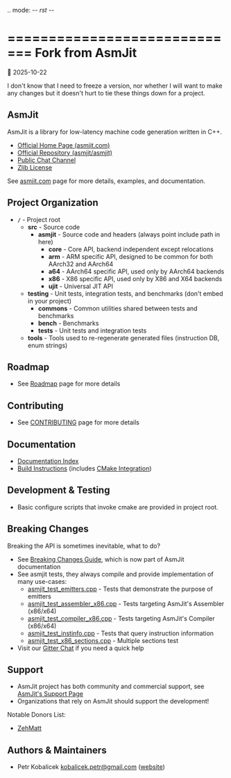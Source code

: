 .. mode: -*- rst -*-

=============================
Fork from AsmJit
=============================
:date: 2025-10-22

I don't know that I need to freeze a version, nor whether I will want to make any changes
but it doesn't hurt to tie these things down for a project.

AsmJit
------

AsmJit is a library for low-latency machine code generation written in C++.

  * [Official Home Page (asmjit.com)](https://asmjit.com)
  * [Official Repository (asmjit/asmjit)](https://github.com/asmjit/asmjit)
  * [Public Chat Channel](https://app.gitter.im/#/room/#asmjit:gitter.im)
  * [Zlib License](./LICENSE.md)

See [asmjit.com](https://asmjit.com) page for more details, examples, and documentation.

Project Organization
--------------------

  * **`/`**         - Project root
    * **src**       - Source code
      * **asmjit**  - Source code and headers (always point include path in here)
        * **core**  - Core API, backend independent except relocations
        * **arm**   - ARM specific API, designed to be common for both AArch32 and AArch64
        * **a64**   - AArch64 specific API, used only by AArch64 backends
        * **x86**   - X86 specific API, used only by X86 and X64 backends
        * **ujit**  - Universal JIT API
    * **testing**   - Unit tests, integration tests, and benchmarks (don't embed in your project)
      * **commons** - Common utilities shared between tests and benchmarks
      * **bench**   - Benchmarks
      * **tests**   - Unit tests and integration tests
    * **tools**     - Tools used to re-regenerate generated files (instruction DB, enum strings)

Roadmap
-------

  * See [Roadmap](https://asmjit.com/roadmap.html) page for more details

Contributing
------------

  * See [CONTRIBUTING](./CONTRIBUTING.md) page for more details

Documentation
-------------

  * [Documentation Index](https://asmjit.com/doc/index.html)
  * [Build Instructions](https://asmjit.com/doc/group__asmjit__build.html) (includes [CMake Integration](https://asmjit.com/doc/group__asmjit__build.html#cmake_integration))

Development & Testing
---------------------

  * Basic configure scripts that invoke cmake are provided in project root.

Breaking Changes
----------------

Breaking the API is sometimes inevitable, what to do?

  * See [Breaking Changes Guide](https://asmjit.com/doc/group__asmjit__breaking__changes.html), which is now part of AsmJit documentation
  * See asmjit tests, they always compile and provide implementation of many use-cases:
    * [asmjit_test_emitters.cpp](./testing/tests/asmjit_test_emitters.cpp) - Tests that demonstrate the purpose of emitters
    * [asmjit_test_assembler_x86.cpp](./testing/tests/asmjit_test_assembler_x86.cpp) - Tests targeting AsmJit's Assembler (x86/x64)
    * [asmjit_test_compiler_x86.cpp](./testing/tests/asmjit_test_compiler_x86.cpp) - Tests targeting AsmJit's Compiler (x86/x64)
    * [asmjit_test_instinfo.cpp](./testing/tests/asmjit_test_instinfo.cpp) - Tests that query instruction information
    * [asmjit_test_x86_sections.cpp](./testing/tests/asmjit_test_x86_sections.cpp) - Multiple sections test
  * Visit our [Gitter Chat](https://app.gitter.im/#/room/#asmjit:gitter.im) if you need a quick help

Support
-------

  * AsmJit project has both community and commercial support, see [AsmJit's Support Page](https://asmjit.com/support.html)
  * Organizations that rely on AsmJit should support the development!

Notable Donors List:

  * [ZehMatt](https://github.com/ZehMatt)

Authors & Maintainers
---------------------

  * Petr Kobalicek <kobalicek.petr@gmail.com> ([website](https://kobalicek.com))

